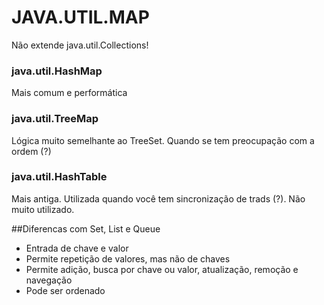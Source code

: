 # JAVA.UTIL.MAP

Não extende java.util.Collections!

### java.util.HashMap

Mais comum e performática

### java.util.TreeMap

Lógica muito semelhante ao TreeSet. Quando se tem preocupação com a ordem (?)

### java.util.HashTable

Mais antiga. Utilizada quando você tem sincronização de trads (?). Não muito utilizado.


##Diferencas com Set, List e Queue

- Entrada de chave e valor
- Permite repetição de valores, mas não de chaves
- Permite adição, busca por chave ou valor, atualização, remoção e navegação
- Pode ser ordenado

